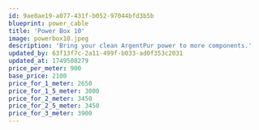 ```yaml
---
id: 9ae0ae19-a077-431f-b052-97044bfd3b5b
blueprint: power_cable
title: 'Power Box 10'
image: powerbox10.jpeg
description: 'Bring your clean ArgentPur power to more components.'
updated_by: 63f13f7c-2a11-499f-b033-ad0f353c2031
updated_at: 1749508279
price_per_meter: 900
base_price: 2100
price_for_1_meter: 2650
price_for_1_5_meter: 3000
price_for_2_meter: 3450
price_for_2_5_meter: 3450
price_for_3_meter: 3900
---
```

